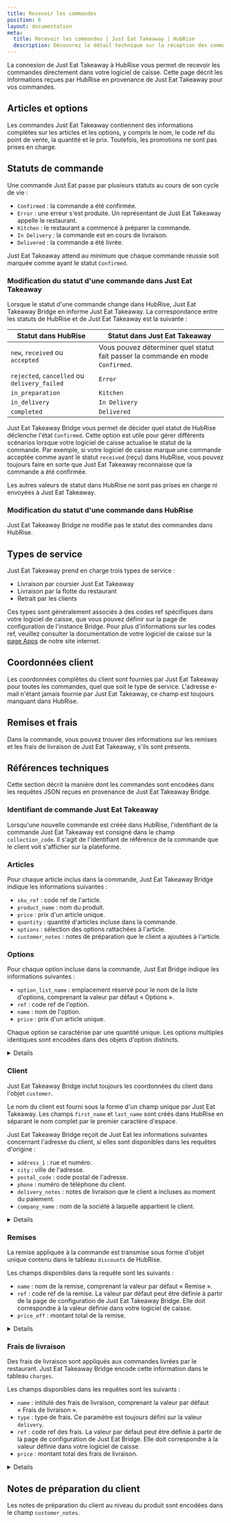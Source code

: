 ```yaml
---
title: Recevoir les commandes
position: 6
layout: documentation
meta:
  title: Recevoir les commandes | Just Eat Takeaway | HubRise
  description: Découvrez le détail technique sur la réception des commandes Just Eat Takeaway dans HubRise, y compris le temps de réponse, et les champs transmis ou non.
---
```


La connexion de Just Eat Takeaway à HubRise vous permet de recevoir les commandes directement dans votre logiciel de caisse. Cette page décrit les informations reçues par HubRise en provenance de Just Eat Takeaway pour vos commandes.

## Articles et options

Les commandes Just Eat Takeaway contiennent des informations complètes sur les articles et les options, y compris le nom, le code ref du point de vente, la quantité et le prix. Toutefois, les promotions ne sont pas prises en charge.

## Statuts de commande

Une commande Just Eat passe par plusieurs statuts au cours de son cycle de vie :

- `Confirmed` : la commande a été confirmée.
- `Error` : une erreur s'est produite. Un représentant de Just Eat Takeaway appelle le restaurant.
- `Kitchen` : le restaurant a commencé à préparer la commande.
- `In Delivery` : la commande est en cours de livraison.
- `Delivered` : la commande a été livrée.

Just Eat Takeaway attend au minimum que chaque commande réussie soit marquée comme ayant le statut `Confirmed`.

### Modification du statut d'une commande dans Just Eat Takeaway

Lorsque le statut d'une commande change dans HubRise, Just Eat Takeaway Bridge en informe Just Eat Takeaway. La correspondance entre les statuts de HubRise et de Just Eat Takeaway est la suivante :

| Statut dans HubRise                               | Statut dans Just Eat Takeaway                                                   |
| -------------------------------------------- | -------------------------------------------------------------------------- |
| `new`, `received` ou `accepted`              | Vous pouvez déterminer quel statut fait passer la commande en mode `Confirmed`. |
| `rejected`, `cancelled` ou `delivery_failed` | `Error`                                                                    |
| `in_preparation`                             | `Kitchen`                                                                  |
| `in_delivery`                                | `In Delivery`                                                              |
| `completed`                                  | `Delivered`                                                                |

Just Eat Takeaway Bridge vous permet de décider quel statut de HubRise déclenche l'état `Confirmed`. Cette option est utile pour gérer différents scénarios lorsque votre logiciel de caisse actualise le statut de la commande. Par exemple, si votre logiciel de caisse marque une commande acceptée comme ayant le statut `received` (reçu) dans HubRise, vous pouvez toujours faire en sorte que Just Eat Takeaway reconnaisse que la commande a été confirmée.

Les autres valeurs de statut dans HubRise ne sont pas prises en charge ni envoyées à Just Eat Takeaway.

### Modification du statut d'une commande dans HubRise

Just Eat Takeaway Bridge ne modifie pas le statut des commandes dans HubRise.

## Types de service

Just Eat Takeaway prend en charge trois types de service :

- Livraison par coursier Just Eat Takeaway
- Livraison par la flotte du restaurant
- Retrait par les clients

Ces types sont généralement associés à des codes ref spécifiques dans votre logiciel de caisse, que vous pouvez définir sur la page de configuration de l'instance Bridge. Pour plus d'informations sur les codes ref, veuillez consulter la documentation de votre logiciel de caisse sur la [page Apps](/apps) de notre site internet.

## Coordonnées client

Les coordonnées complètes du client sont fournies par Just Eat Takeaway pour toutes les commandes, quel que soit le type de service. L'adresse e-mail n'étant jamais fournie par Just Eat Takeaway, ce champ est toujours manquant dans HubRise.

## Remises et frais

Dans la commande, vous pouvez trouver des informations sur les remises et les frais de livraison de Just Eat Takeaway, s'ils sont présents.

## Références techniques

Cette section décrit la manière dont les commandes sont encodées dans les requêtes JSON reçues en provenance de Just Eat Takeaway Bridge.

### Identifiant de commande Just Eat Takeaway

Lorsqu'une nouvelle commande est créée dans HubRise, l'identifiant de la commande Just Eat Takeaway est consigné dans le champ `collection_code`. Il s'agit de l'identifiant de référence de la commande que le client voit s'afficher sur la plateforme.

### Articles

Pour chaque article inclus dans la commande, Just Eat Takeaway Bridge indique les informations suivantes :

- `sku_ref` : code ref de l'article.
- `product_name` : nom du produit.
- `price` : prix d'un article unique.
- `quantity` : quantité d'articles incluse dans la commande.
- `options` : sélection des options rattachées à l'article.
- `customer_notes` : notes de préparation que le client a ajoutées à l'article.

### Options

Pour chaque option incluse dans la commande, Just Eat Bridge indique les informations suivantes :

- `option_list_name` : emplacement réservé pour le nom de la liste d'options, comprenant la valeur par défaut « Options ».
- `ref` : code ref de l'option.
- `name` : nom de l'option.
- `price` : prix d'un article unique.

Chaque option se caractérise par une quantité unique. Les options multiples identiques sont encodées dans des objets d'option distincts.

<details>

Vous trouverez ci-dessous un exemple de requêtes contenant un article unique avec une option.

```json
"items": [
  {
    "product_name": "Eiernoedels",
    "sku_ref": "1",
    "price": "4.50 EUR",
    "quantity": "1",
    "customer_notes": "Not too salty, please!",
    "options": [
      {
        "option_list_name": "Options",
        "name": "Rundvlees",
        "ref": "102",
        "price": "2.25 EUR"
      },
      {
        "option_list_name": "Options",
        "name": "Extra garnalen",
        "ref": "116",
        "price": "2.45 EUR"
      },
      {
        "option_list_name": "Options",
        "name": "Teriyaki saus",
        "ref": "121",
        "price": "0.00 EUR"
      }
    ]
  }
]
```

</details>

### Client

Just Eat Takeaway Bridge inclut toujours les coordonnées du client dans l'objet `customer`.

Le nom du client est fourni sous la forme d'un champ unique par Just Eat Takeaway. Les champs `first_name` et `last_name` sont créés dans HubRise en séparant le nom complet par le premier caractère d'espace.

Just Eat Takeaway Bridge reçoit de Just Eat les informations suivantes concernant l'adresse du client, si elles sont disponibles dans les requêtes d'origine :

- `address_1` : rue et numéro.
- `city` : ville de l'adresse.
- `postal_code` : code postal de l'adresse.
- `phone` : numéro de téléphone du client.
- `delivery_notes` : notes de livraison que le client a incluses au moment du paiement.
- `company_name` : nom de la société à laquelle appartient le client.

<details>

Vous trouverez ci-dessous un exemple de requête contenant les coordonnées du client.

```json
"customer": {
  "first_name": "John",
  "company_name": "HubRise",
  "phone": "+3333233232",
  "address_1": "1 Street",
  "postal_code": "8888AB",
  "city": "Alpha",
  "delivery_notes": "companyname: HubRise"
}
```

</details>

### Remises

La remise appliquée à la commande est transmise sous forme d'objet unique contenu dans le tableau `discounts` de HubRise.

Les champs disponibles dans la requête sont les suivants :

- `name` : nom de la remise, comprenant la valeur par défaut « Remise ».
- `ref` : code ref de la remise. La valeur par défaut peut être définie à partir de la page de configuration de Just Eat Takeaway Bridge. Elle doit correspondre à la valeur définie dans votre logiciel de caisse.
- `price_off` : montant total de la remise.

<details>

Voici un exemple de requête pour les remises.

```json
"discounts": [
  {
    "name": "10% off",
    "ref": "TH99",
    "price_off": "0.50 EUR"
  }
]
```

</details>

### Frais de livraison

Des frais de livraison sont appliqués aux commandes livrées par le restaurant. Just Eat Takeaway Bridge encode cette information dans le tableau `charges`.

Les champs disponibles dans les requêtes sont les suivants :

- `name` : intitulé des frais de livraison, comprenant la valeur par défaut « Frais de livraison ».
- `type` : type de frais. Ce paramètre est toujours défini sur la valeur `delivery`.
- `ref` : code ref des frais. La valeur par défaut peut être définie à partir de la page de configuration de Just Eat Bridge. Elle doit correspondre à la valeur définie dans votre logiciel de caisse.
- `price` : montant total des frais de livraison.

<details>

Voici un exemple de requête pour les frais.

```json
"charges": [
  {
    "name": "Delivery charge",
    "type": "delivery",
    "ref": "TH77",
    "price": "1.50 EUR"
  }
]
```

</details>

## Notes de préparation du client

Les notes de préparation du client au niveau du produit sont encodées dans le champ `customer_notes`.
